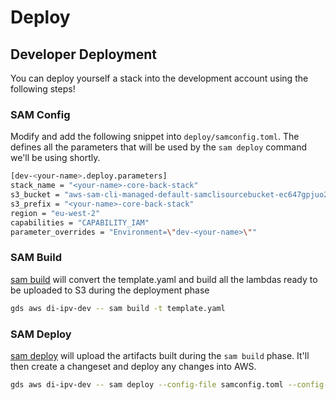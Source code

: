 # Deploy

## Developer Deployment

You can deploy yourself a stack into the development account using the following steps!

### SAM Config

Modify and add the following snippet into `deploy/samconfig.toml`. The defines all the parameters that will be used by the `sam deploy` command we'll be using shortly.

```sh
[dev-<your-name>.deploy.parameters]
stack_name = "<your-name>-core-back-stack"
s3_bucket = "aws-sam-cli-managed-default-samclisourcebucket-ec647gpjuo2w"
s3_prefix = "<your-name>-core-back-stack"
region = "eu-west-2"
capabilities = "CAPABILITY_IAM"
parameter_overrides = "Environment=\"dev-<your-name>\""
```

### SAM Build

[sam build](https://docs.aws.amazon.com/serverless-application-model/latest/developerguide/sam-cli-command-reference-sam-build.html) will convert the template.yaml and build all the lambdas ready to be uploaded to S3 during the deployment phase

```sh
gds aws di-ipv-dev -- sam build -t template.yaml
```

### SAM Deploy

[sam deploy](https://docs.aws.amazon.com/serverless-application-model/latest/developerguide/sam-cli-command-reference-sam-deploy.html) will upload the artifacts built during the `sam build` phase. It'll then create a changeset and deploy any changes into AWS.

```sh
gds aws di-ipv-dev -- sam deploy --config-file samconfig.toml --config-env dev-<your-name>
```
